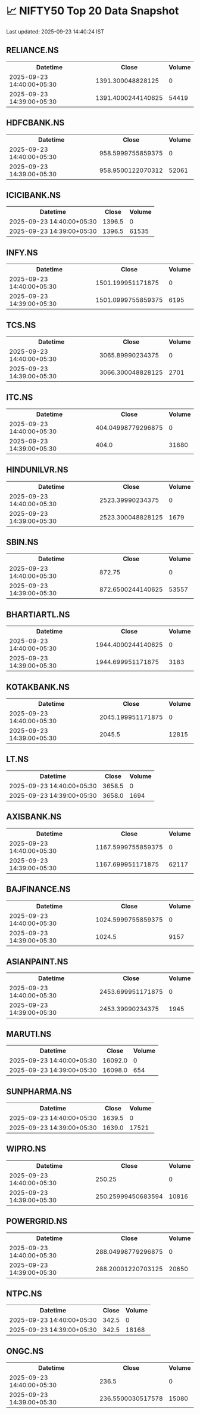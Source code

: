 # 📈 NIFTY50 Top 20 Data Snapshot

Last updated: 2025-09-23 14:40:24 IST

## RELIANCE.NS

<table>
  <tr><th>Datetime</th><th>Close</th><th>Volume</th></tr>
  <tr><td>2025-09-23 14:40:00+05:30</td><td>1391.300048828125</td><td>0</td></tr>
  <tr><td>2025-09-23 14:39:00+05:30</td><td>1391.4000244140625</td><td>54419</td></tr>
</table>

## HDFCBANK.NS

<table>
  <tr><th>Datetime</th><th>Close</th><th>Volume</th></tr>
  <tr><td>2025-09-23 14:40:00+05:30</td><td>958.5999755859375</td><td>0</td></tr>
  <tr><td>2025-09-23 14:39:00+05:30</td><td>958.9500122070312</td><td>52061</td></tr>
</table>

## ICICIBANK.NS

<table>
  <tr><th>Datetime</th><th>Close</th><th>Volume</th></tr>
  <tr><td>2025-09-23 14:40:00+05:30</td><td>1396.5</td><td>0</td></tr>
  <tr><td>2025-09-23 14:39:00+05:30</td><td>1396.5</td><td>61535</td></tr>
</table>

## INFY.NS

<table>
  <tr><th>Datetime</th><th>Close</th><th>Volume</th></tr>
  <tr><td>2025-09-23 14:40:00+05:30</td><td>1501.199951171875</td><td>0</td></tr>
  <tr><td>2025-09-23 14:39:00+05:30</td><td>1501.0999755859375</td><td>6195</td></tr>
</table>

## TCS.NS

<table>
  <tr><th>Datetime</th><th>Close</th><th>Volume</th></tr>
  <tr><td>2025-09-23 14:40:00+05:30</td><td>3065.89990234375</td><td>0</td></tr>
  <tr><td>2025-09-23 14:39:00+05:30</td><td>3066.300048828125</td><td>2701</td></tr>
</table>

## ITC.NS

<table>
  <tr><th>Datetime</th><th>Close</th><th>Volume</th></tr>
  <tr><td>2025-09-23 14:40:00+05:30</td><td>404.04998779296875</td><td>0</td></tr>
  <tr><td>2025-09-23 14:39:00+05:30</td><td>404.0</td><td>31680</td></tr>
</table>

## HINDUNILVR.NS

<table>
  <tr><th>Datetime</th><th>Close</th><th>Volume</th></tr>
  <tr><td>2025-09-23 14:40:00+05:30</td><td>2523.39990234375</td><td>0</td></tr>
  <tr><td>2025-09-23 14:39:00+05:30</td><td>2523.300048828125</td><td>1679</td></tr>
</table>

## SBIN.NS

<table>
  <tr><th>Datetime</th><th>Close</th><th>Volume</th></tr>
  <tr><td>2025-09-23 14:40:00+05:30</td><td>872.75</td><td>0</td></tr>
  <tr><td>2025-09-23 14:39:00+05:30</td><td>872.6500244140625</td><td>53557</td></tr>
</table>

## BHARTIARTL.NS

<table>
  <tr><th>Datetime</th><th>Close</th><th>Volume</th></tr>
  <tr><td>2025-09-23 14:40:00+05:30</td><td>1944.4000244140625</td><td>0</td></tr>
  <tr><td>2025-09-23 14:39:00+05:30</td><td>1944.699951171875</td><td>3183</td></tr>
</table>

## KOTAKBANK.NS

<table>
  <tr><th>Datetime</th><th>Close</th><th>Volume</th></tr>
  <tr><td>2025-09-23 14:40:00+05:30</td><td>2045.199951171875</td><td>0</td></tr>
  <tr><td>2025-09-23 14:39:00+05:30</td><td>2045.5</td><td>12815</td></tr>
</table>

## LT.NS

<table>
  <tr><th>Datetime</th><th>Close</th><th>Volume</th></tr>
  <tr><td>2025-09-23 14:40:00+05:30</td><td>3658.5</td><td>0</td></tr>
  <tr><td>2025-09-23 14:39:00+05:30</td><td>3658.0</td><td>1694</td></tr>
</table>

## AXISBANK.NS

<table>
  <tr><th>Datetime</th><th>Close</th><th>Volume</th></tr>
  <tr><td>2025-09-23 14:40:00+05:30</td><td>1167.5999755859375</td><td>0</td></tr>
  <tr><td>2025-09-23 14:39:00+05:30</td><td>1167.699951171875</td><td>62117</td></tr>
</table>

## BAJFINANCE.NS

<table>
  <tr><th>Datetime</th><th>Close</th><th>Volume</th></tr>
  <tr><td>2025-09-23 14:40:00+05:30</td><td>1024.5999755859375</td><td>0</td></tr>
  <tr><td>2025-09-23 14:39:00+05:30</td><td>1024.5</td><td>9157</td></tr>
</table>

## ASIANPAINT.NS

<table>
  <tr><th>Datetime</th><th>Close</th><th>Volume</th></tr>
  <tr><td>2025-09-23 14:40:00+05:30</td><td>2453.699951171875</td><td>0</td></tr>
  <tr><td>2025-09-23 14:39:00+05:30</td><td>2453.39990234375</td><td>1945</td></tr>
</table>

## MARUTI.NS

<table>
  <tr><th>Datetime</th><th>Close</th><th>Volume</th></tr>
  <tr><td>2025-09-23 14:40:00+05:30</td><td>16092.0</td><td>0</td></tr>
  <tr><td>2025-09-23 14:39:00+05:30</td><td>16098.0</td><td>654</td></tr>
</table>

## SUNPHARMA.NS

<table>
  <tr><th>Datetime</th><th>Close</th><th>Volume</th></tr>
  <tr><td>2025-09-23 14:40:00+05:30</td><td>1639.5</td><td>0</td></tr>
  <tr><td>2025-09-23 14:39:00+05:30</td><td>1639.0</td><td>17521</td></tr>
</table>

## WIPRO.NS

<table>
  <tr><th>Datetime</th><th>Close</th><th>Volume</th></tr>
  <tr><td>2025-09-23 14:40:00+05:30</td><td>250.25</td><td>0</td></tr>
  <tr><td>2025-09-23 14:39:00+05:30</td><td>250.25999450683594</td><td>10816</td></tr>
</table>

## POWERGRID.NS

<table>
  <tr><th>Datetime</th><th>Close</th><th>Volume</th></tr>
  <tr><td>2025-09-23 14:40:00+05:30</td><td>288.04998779296875</td><td>0</td></tr>
  <tr><td>2025-09-23 14:39:00+05:30</td><td>288.20001220703125</td><td>20650</td></tr>
</table>

## NTPC.NS

<table>
  <tr><th>Datetime</th><th>Close</th><th>Volume</th></tr>
  <tr><td>2025-09-23 14:40:00+05:30</td><td>342.5</td><td>0</td></tr>
  <tr><td>2025-09-23 14:39:00+05:30</td><td>342.5</td><td>18168</td></tr>
</table>

## ONGC.NS

<table>
  <tr><th>Datetime</th><th>Close</th><th>Volume</th></tr>
  <tr><td>2025-09-23 14:40:00+05:30</td><td>236.5</td><td>0</td></tr>
  <tr><td>2025-09-23 14:39:00+05:30</td><td>236.5500030517578</td><td>15080</td></tr>
</table>

